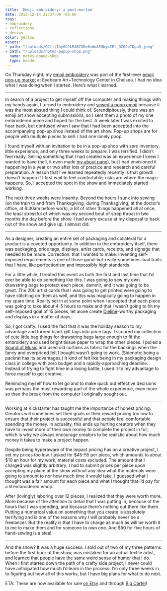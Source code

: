 ```yaml
---
title: 'Emoji embroidery: a post-mortem'
date: 2013-12-14 22:37:00 -05:00
tags:
- embroidery
- reflections
- design
color: yellow
assets:
- path: "/uploads/GCfltIhy6CJLM4B7XDe6eWoAFQbyxIEt_9ZQCpTKpaQ.jpeg"
- path: "/uploads/notes-popup-shop.png"
  name: notes-popup-shop
  type: header
---
```


On Thursday night, my [emoji embroidery](http://jessicaharllee.com/work/emoji-embroidery/) was part of the first-ever [emoji pop-up market](http://www.emojishow.com) at Eyebeam Art+Technology Center in Chelsea. I had no idea what I was doing when I started. Here’s what I learned.


<hr>

In search of a project to get myself off the computer and making things with my hands again, I turned to embroidery and [sewed a poop emoji](http://instagram.com/p/ga92xhhZTm/) because it was the most absurd thing I could think of. Serendipitously, there was an emoji art show accepting submissions, so I sent them a photo of my one embroidered piece and hoped for the best.  A week later I was excited to hear back, but confused when I saw that I had been accepted into the accompanying pop-up shop instead of the art show. Pop-up shops are for people with multiple pieces to sell. I had one lonely poop. 

I found myself with an invitation to be in a pop-up shop with zero inventory, little experience, and only three weeks to prepare. I was terrified. I didn’t feel ready. Selling something that I had created was an experience I knew I wanted to have (hell, it even made [my about page](http://jessicaharllee.com/about/)), but I had envisioned it happening in a year or two after lots of practice and research and careful preparation. A lesson that I’ve learned repeatedly recently is that growth doesn’t happen if I first wait to feel comfortable; risks are where the magic happens. So, I accepted the spot in the show and immediately started working.

The next three weeks were insanity. Beyond the hours I sunk into sewing (on the train to and from Thanksgiving, during Thanksgiving, at the doctor’s office, at 6:30am before work), a lot of other things happened all at once, the *least* stressful of which was my second bout of strep throat in two months the day before the show. I had every excuse at my disposal to back out of the show and give up. I almost did.

<hr>

As a designer, creating an entire set of packaging and collateral for a product is a coveted opportunity. In addition to the embroidery itself, there was packaging, price tags, displays, artist cards, receipts, and signage that needed to be made. Correction: that I wanted to make. Inventing self-imposed requirements is one of those good-but-really-sometimes-bad traits that I have, like perfectionism and impossibly high standards. 

For a little while, I treated this event as both the first and last time that I’d ever be able to do something like this. I was going to sew my own drawstring bags to protect each piece, dammit, and it was going to be great. The 200 artist cards that I was going to get printed were going to have stitching on them as well, and this was magically going to happen in my spare time. Reality set in at some point when I accepted that each piece was going to take about 4-5 hours to make and that I wasn’t going to hit my self-imposed goal of 15 pieces, let alone create [Dieline](http://www.thedieline.com)-worthy packaging and displays in a matter of days.

So, I got crafty. I used the fact that it was the holiday season to my advantage and turned blank gift tags into price tags. I scoured my collection of [cute little bag things](http://jessicaharllee.com/uploads/GCfltIhy6CJLM4B7XDe6eWoAFQbyxIEt_9ZQCpTKpaQ.jpeg) for drawstring bags large enough to fit the embroidery and used bright tissue paper to wrap the other pieces. I pulled a [Sound of Music](http://www.rnh.com/videos.html?video=215&gallery=62) and used old curtains as fabric for the backings when the fancy and overpriced felt I bought wasn’t going to work. (Sidenote: being a packrat has its advantages.) It kind of felt like being in my packaging design class in college with zero budget and a rapidly-approaching deadline. Instead of trying to fight time in a losing battle, I used it to my advantage to force myself to get creative.

Reminding myself how to let go and to make quick but effective decisions was perhaps the most rewarding part of the whole experience, even more so than the break from the computer I originally sought out.

<hr>

Working at Kickstarter has taught me the importance of honest pricing. Creators will sometimes set their goals or their reward pricing too low to ensure that their project is successful and that people feel comfortable spending the money. In actuality, this ends up hurting creators when they have to invest more of their own money to complete the project in full, which is why we always encourage creators to be realistic about how much money it takes to make a project happen.

Despite being hyperaware of the impact pricing has on a creative project, I set my prices too low. I asked for $45-55 per piece, which amounts to about $10 an hour for my work, material costs excluded. The amount that I charged was slightly arbitrary; I had to submit prices per piece upon accepting my place at the show without any idea what the materials were going to amount to nor how much time it would take. I guessed what I thought was a fair amount for each piece and what I thought that I’d pay for a lil embroidered emoji.

After (lovingly) laboring over 12 pieces, I realized that they were worth more. More because of the attention to detail that I was putting in, because of the hours that I was spending, and because there’s nothing out there like them. Putting a numerical value on something that you create is absolutely terrifying and is one of the reasons why I will probably never be a freelancer. But the reality is that I have to charge as much as will be worth it to me to make them and for someone to own one. And $50 for five hours of hand-sewing is a steal.

<hr>

And the show? It was a huge success. I sold out of two of my three patterns before the first hour of the show, was mistaken for an actual textile artist, and learned that people have the same weird sense of humor that I do. When I first started down the path of a crafty side project, I never could have anticipated how much I’d learn in the process. I’m only three weeks in to figuring out how all of this works, but I have big plans for what to do next.

ETA: These are now available for sale [on Etsy](https://www.etsy.com/shop/harllee) and through [Big Cartel](http://harllee.bigcartel.com)!
